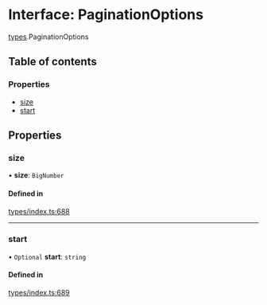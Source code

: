 # Interface: PaginationOptions

[types](../wiki/types).PaginationOptions

## Table of contents

### Properties

- [size](../wiki/types.PaginationOptions#size)
- [start](../wiki/types.PaginationOptions#start)

## Properties

### size

• **size**: `BigNumber`

#### Defined in

[types/index.ts:688](https://github.com/PolymathNetwork/polymesh-sdk/blob/c37bc05d/src/types/index.ts#L688)

___

### start

• `Optional` **start**: `string`

#### Defined in

[types/index.ts:689](https://github.com/PolymathNetwork/polymesh-sdk/blob/c37bc05d/src/types/index.ts#L689)
